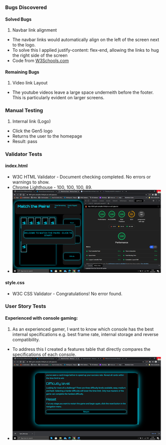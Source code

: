 ### Bugs Discovered

#### Solved Bugs

1. Navbar link alignment
  * The navbar links would automatically align on the left of the screen next to the logo. 
  * To solve this I applied justify-content: flex-end, allowing the links to hug the right side of the screen
  * Code from [W3Schools.com](https://www.w3schools.com/cssref/css3_pr_justify-content.asp)

#### Remaining Bugs

1. Video link Layout
  * The youtube videos leave a large space underneith before the footer. This is particularly evident on larger screens. 

### Manual Testing

1. Internal link (Logo)
  * Click the Gen5 logo 
  * Returns the user to the homepage
  * Result: pass


  

### Validator Tests

#### index.html
  * W3C HTML Validator - Document checking completed. No errors or warnings to show.
  * Chrome Lighthouse - 100, 100, 100, 89.
  * ![Lighthouse assessment](assets/images/indexhtml.png)

#### style.css
  * W3C CSS Validator - Congratulations! No error found.

### User Story Tests

#### Experienced with console gaming:
1. As an experienced gamer, I want to know which console has the best internal specifications e.g. best frame rate, internal storage and reverse compatibility.
  * To address this I created a features table that directly compares the specifications of each console.
  * ![User Story 1](assets/userstory/us1.png)